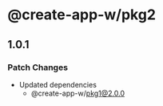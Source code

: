 # @create-app-w/pkg2

## 1.0.1

### Patch Changes

- Updated dependencies
  - @create-app-w/pkg1@2.0.0
